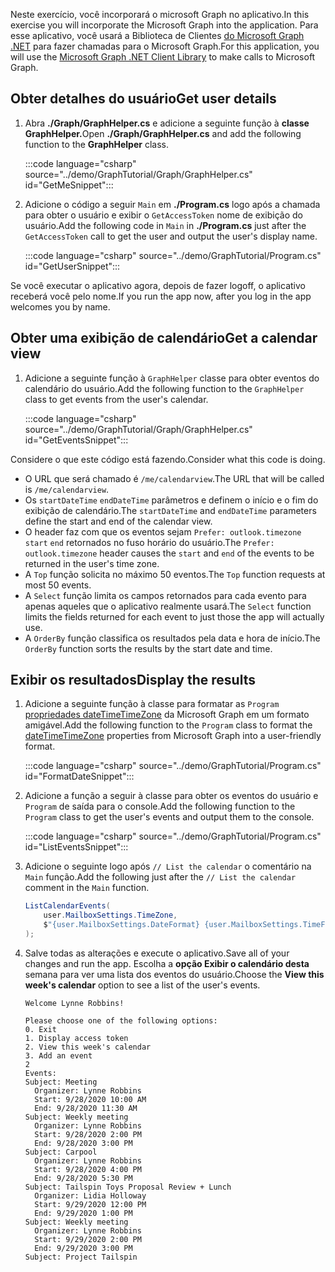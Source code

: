 <!-- markdownlint-disable MD002 MD041 -->

<span data-ttu-id="0c056-101">Neste exercício, você incorporará o microsoft Graph no aplicativo.</span><span class="sxs-lookup"><span data-stu-id="0c056-101">In this exercise you will incorporate the Microsoft Graph into the application.</span></span> <span data-ttu-id="0c056-102">Para esse aplicativo, você usará a Biblioteca de Clientes [do Microsoft Graph .NET](https://github.com/microsoftgraph/msgraph-sdk-dotnet) para fazer chamadas para o Microsoft Graph.</span><span class="sxs-lookup"><span data-stu-id="0c056-102">For this application, you will use the [Microsoft Graph .NET Client Library](https://github.com/microsoftgraph/msgraph-sdk-dotnet) to make calls to Microsoft Graph.</span></span>

## <a name="get-user-details"></a><span data-ttu-id="0c056-103">Obter detalhes do usuário</span><span class="sxs-lookup"><span data-stu-id="0c056-103">Get user details</span></span>

1. <span data-ttu-id="0c056-104">Abra **./Graph/GraphHelper.cs** e adicione a seguinte função à **classe GraphHelper.**</span><span class="sxs-lookup"><span data-stu-id="0c056-104">Open **./Graph/GraphHelper.cs** and add the following function to the **GraphHelper** class.</span></span>

    :::code language="csharp" source="../demo/GraphTutorial/Graph/GraphHelper.cs" id="GetMeSnippet":::

1. <span data-ttu-id="0c056-105">Adicione o código a seguir `Main` em **./Program.cs** logo após a chamada para obter o usuário e exibir o `GetAccessToken` nome de exibição do usuário.</span><span class="sxs-lookup"><span data-stu-id="0c056-105">Add the following code in `Main` in **./Program.cs** just after the `GetAccessToken` call to get the user and output the user's display name.</span></span>

    :::code language="csharp" source="../demo/GraphTutorial/Program.cs" id="GetUserSnippet":::

<span data-ttu-id="0c056-106">Se você executar o aplicativo agora, depois de fazer logoff, o aplicativo receberá você pelo nome.</span><span class="sxs-lookup"><span data-stu-id="0c056-106">If you run the app now, after you log in the app welcomes you by name.</span></span>

## <a name="get-a-calendar-view"></a><span data-ttu-id="0c056-107">Obter uma exibição de calendário</span><span class="sxs-lookup"><span data-stu-id="0c056-107">Get a calendar view</span></span>

1. <span data-ttu-id="0c056-108">Adicione a seguinte função à `GraphHelper` classe para obter eventos do calendário do usuário.</span><span class="sxs-lookup"><span data-stu-id="0c056-108">Add the following function to the `GraphHelper` class to get events from the user's calendar.</span></span>

    :::code language="csharp" source="../demo/GraphTutorial/Graph/GraphHelper.cs" id="GetEventsSnippet":::

<span data-ttu-id="0c056-109">Considere o que este código está fazendo.</span><span class="sxs-lookup"><span data-stu-id="0c056-109">Consider what this code is doing.</span></span>

- <span data-ttu-id="0c056-110">O URL que será chamado é `/me/calendarview`.</span><span class="sxs-lookup"><span data-stu-id="0c056-110">The URL that will be called is `/me/calendarview`.</span></span>
- <span data-ttu-id="0c056-111">Os `startDateTime` `endDateTime` parâmetros e definem o início e o fim do exibição de calendário.</span><span class="sxs-lookup"><span data-stu-id="0c056-111">The `startDateTime` and `endDateTime` parameters define the start and end of the calendar view.</span></span>
- <span data-ttu-id="0c056-112">O header faz com que os eventos sejam `Prefer: outlook.timezone` `start` `end` retornados no fuso horário do usuário.</span><span class="sxs-lookup"><span data-stu-id="0c056-112">The `Prefer: outlook.timezone` header causes the `start` and `end` of the events to be returned in the user's time zone.</span></span>
- <span data-ttu-id="0c056-113">A `Top` função solicita no máximo 50 eventos.</span><span class="sxs-lookup"><span data-stu-id="0c056-113">The `Top` function requests at most 50 events.</span></span>
- <span data-ttu-id="0c056-114">A `Select` função limita os campos retornados para cada evento para apenas aqueles que o aplicativo realmente usará.</span><span class="sxs-lookup"><span data-stu-id="0c056-114">The `Select` function limits the fields returned for each event to just those the app will actually use.</span></span>
- <span data-ttu-id="0c056-115">A `OrderBy` função classifica os resultados pela data e hora de início.</span><span class="sxs-lookup"><span data-stu-id="0c056-115">The `OrderBy` function sorts the results by the start date and time.</span></span>

## <a name="display-the-results"></a><span data-ttu-id="0c056-116">Exibir os resultados</span><span class="sxs-lookup"><span data-stu-id="0c056-116">Display the results</span></span>

1. <span data-ttu-id="0c056-117">Adicione a seguinte função à classe para formatar as `Program` [propriedades dateTimeTimeZone](/graph/api/resources/datetimetimezone?view=graph-rest-1.0) da Microsoft Graph em um formato amigável.</span><span class="sxs-lookup"><span data-stu-id="0c056-117">Add the following function to the `Program` class to format the [dateTimeTimeZone](/graph/api/resources/datetimetimezone?view=graph-rest-1.0) properties from Microsoft Graph into a user-friendly format.</span></span>

    :::code language="csharp" source="../demo/GraphTutorial/Program.cs" id="FormatDateSnippet":::

1. <span data-ttu-id="0c056-118">Adicione a função a seguir à classe para obter os eventos do usuário e `Program` de saída para o console.</span><span class="sxs-lookup"><span data-stu-id="0c056-118">Add the following function to the `Program` class to get the user's events and output them to the console.</span></span>

    :::code language="csharp" source="../demo/GraphTutorial/Program.cs" id="ListEventsSnippet":::

1. <span data-ttu-id="0c056-119">Adicione o seguinte logo após `// List the calendar` o comentário na `Main` função.</span><span class="sxs-lookup"><span data-stu-id="0c056-119">Add the following just after the `// List the calendar` comment in the `Main` function.</span></span>

    ```csharp
    ListCalendarEvents(
        user.MailboxSettings.TimeZone,
        $"{user.MailboxSettings.DateFormat} {user.MailboxSettings.TimeFormat}"
    );
    ```

1. <span data-ttu-id="0c056-120">Salve todas as alterações e execute o aplicativo.</span><span class="sxs-lookup"><span data-stu-id="0c056-120">Save all of your changes and run the app.</span></span> <span data-ttu-id="0c056-121">Escolha a **opção Exibir o calendário desta** semana para ver uma lista dos eventos do usuário.</span><span class="sxs-lookup"><span data-stu-id="0c056-121">Choose the **View this week's calendar** option to see a list of the user's events.</span></span>

    ```Shell
    Welcome Lynne Robbins!

    Please choose one of the following options:
    0. Exit
    1. Display access token
    2. View this week's calendar
    3. Add an event
    2
    Events:
    Subject: Meeting
      Organizer: Lynne Robbins
      Start: 9/28/2020 10:00 AM
      End: 9/28/2020 11:30 AM
    Subject: Weekly meeting
      Organizer: Lynne Robbins
      Start: 9/28/2020 2:00 PM
      End: 9/28/2020 3:00 PM
    Subject: Carpool
      Organizer: Lynne Robbins
      Start: 9/28/2020 4:00 PM
      End: 9/28/2020 5:30 PM
    Subject: Tailspin Toys Proposal Review + Lunch
      Organizer: Lidia Holloway
      Start: 9/29/2020 12:00 PM
      End: 9/29/2020 1:00 PM
    Subject: Weekly meeting
      Organizer: Lynne Robbins
      Start: 9/29/2020 2:00 PM
      End: 9/29/2020 3:00 PM
    Subject: Project Tailspin
    ```
